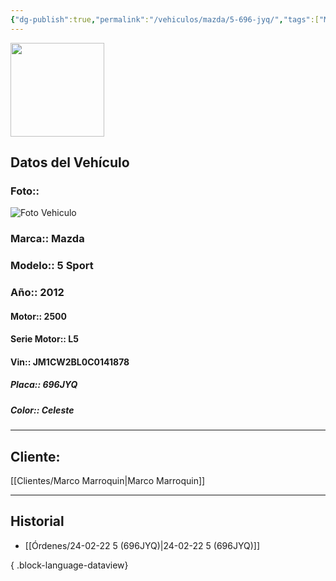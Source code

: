 ```yaml
---
{"dg-publish":true,"permalink":"/vehiculos/mazda/5-696-jyq/","tags":["Mazda"]}
---
```


<img src="https://lh3.googleusercontent.com/d/137fl3TIZ0-PU8b-Pt0bsjclwHub_u78G" width="150">

## Datos del Vehículo 
### Foto:: 
<img src="https://lh3.googleusercontent.com/d/" Alt="Foto Vehiculo">

### Marca:: Mazda
### Modelo:: 5 Sport
### Año:: 2012
#### Motor:: 2500
#### Serie Motor:: L5
#### Vin:: JM1CW2BL0C0141878
##### Placa:: 696JYQ
##### Color:: Celeste
---

## Cliente:

[[Clientes/Marco Marroquin\|Marco Marroquin]]

---

## Historial

- [[Órdenes/24-02-22 5 (696JYQ)\|24-02-22 5 (696JYQ)]]

{ .block-language-dataview} 